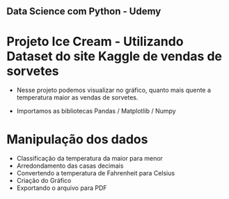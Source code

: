 ## Data Science com Python - Udemy

# Projeto Ice Cream - Utilizando Dataset do site Kaggle de vendas de sorvetes

* Nesse projeto podemos visualizar no gráfico, quanto mais quente a temperatura maior as vendas de sorvetes.

* Importamos as bibliotecas Pandas / Matplotlib / Numpy 

# Manipulação dos dados

* Classificação da temperatura da maior para menor
* Arredondamento das casas decimais
* Convertendo a temperatura de Fahrenheit para Celsius
* Criação do Gráfico
* Exportando o arquivo para PDF
